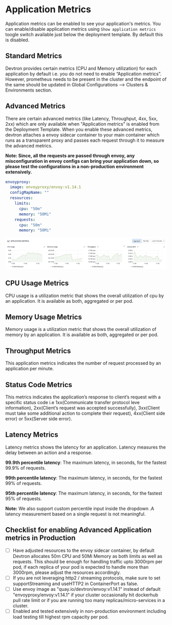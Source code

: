 # Application Metrics

Application metrics can be enabled to see your application's metrics. You can enable/disable application metrics using `Show application metrics` toogle switch available just below the deployment template. By default this is disabled.

## Standard Metrics

Devtron provides certain metrics (CPU and Memory utilization) for each application by default i.e. you do not need to enable “Application metrics”. However, prometheus needs to be present in the cluster and the endpoint of the same should be updated in Global Configurations --> Clusters & Environments section. 

## Advanced Metrics

There are certain advanced metrics (like Latency, Throughput, 4xx, 5xx, 2xx) which are only available when "Application metrics" is enabled from the Deployment Template. When you enable these advanced metrics, devtron attaches a envoy sidecar container to your main container which runs as a transparent proxy and passes each request through it to measure the advanced metrics. 

**Note: Since, all the requests are passed through envoy, any misconfiguration in envoy configs can bring your application down, so please test the configurations in a non-production environment extensively.**

```yaml
envoyproxy:
  image: envoyproxy/envoy:v1.14.1
  configMapName: ""
  resources:
    limits:
      cpu: "50m"
      memory: "50Mi"
    requests:
      cpu: "50m"
      memory: "50Mi"
```


![](../../images/creating-application/app-metrics/app-metrics-1.jpg)


## CPU Usage Metrics

CPU usage is a utilization metric that shows the overall utilization of cpu by an application. It is available as both, aggregated or per pod.

## Memory Usage Metrics

 Memory usage is a utilization metric that shows the overall utilization of memory by an application. It is available as both, aggregated or per pod.


 ## Throughput Metrics

 This application metrics indicates the number of request processed by an application per minute. 

 ## Status Code Metrics

This metrics indicates the  application’s response to client’s request with a specific status code i.e 1xx(Communicate transfer protocol leve information), 2xx(Client’s request was accepted successfully), 3xx(Client must take some additional action to complete their request), 4xx(Client side error) or 5xx(Server side error).  

## Latency Metrics

Latency metrics shows the latency for an application. Latency measures the delay between an action and a response.

**99.9th percentile latency**: The maximum latency, in seconds, for the fastest 99.9% of requests.

**99th percentile latency**: The maximum latency, in seconds, for the fastest 99% of requests.

**95th percentile latency**: The maximum latency, in seconds, for the fastest 95% of requests.

**Note:** We also support custom percentile input inside the dropdown .A latency measurement based on a single request is not meaningful.


## Checklist for enabling Advanced Application metrics in Production

* [ ]  Have adjusted resources to the envoy sidecar container, by default Devtron allocates 50m CPU and 50Mi Memory as both limits as well as requests. This should be enough for handling traffic upto 3000rpm per pod, if each replica of your pod is expected to handle more than 3000rpm, please adjust the resources accordingly.
* [ ] If you are not leveraging http2 / streaming protocols, make sure to set supportStreaming and useHTTP2 in ContainerPort as false.
* [ ]  Use envoy image as "quay.io/devtron/envoy:v1.14.1" instead of default "envoyproxy/envoy:v1.14.1" if your cluster occasionally hit dockerhub pull rate limit or if you are running too many replicas/micro-services in a cluster.
* [ ] Enabled and tested extensively in non-production environment including load testing till highest rpm capacity per pod.